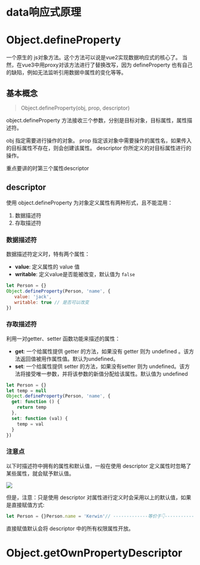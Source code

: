 # data响应式原理

# Object.defineProperty

一个原生的 js对象方法。这个方法可以说是vue2实现数据响应式的核心了。 当然，在vue3中用proxy对该方法进行了替换改写，因为 defineProperty 也有自己的缺陷，例如无法监听引用数据中属性的变化等等。

## 基本概念

> Object.defineProperty(obj, prop, descriptor)
> 

object.defineProperty 方法接收三个参数，分别是目标对象，目标属性，属性描述符。

obj 指定需要进行操作的对象。 prop 指定该对象中需要操作的属性名，如果传入的目标属性不存在，则会创建该属性。 descriptor 你所定义的对目标属性进行的操作。

重点要讲的时第三个属性descriptor

## descriptor

使用 object.defineProperty 为对象定义属性有两种形式，且不能混用：

1. 数据描述符
2. 存取描述符

### 数据描述符

数据描述符定义时，特有两个属性：

- **value**: 定义属性的 value 值
- **writable**: 定义value是否能被改变，默认值为 `false`

```jsx
let Person = {}
Object.defineProperty(Person, 'name', {
   value: 'jack', 
   writable: true // 是否可以改变
})
```

### 存取描述符

利用一对getter、setter 函数功能来描述的属性：

- **get**: 一个给属性提供 getter 的方法，如果没有 getter 则为 undefined 。该方法返回值被用作属性值。默认为undefined。
- **set**: 一个给属性提供 setter 的方法，如果没有setter 则为 undefined。该方法将接受唯一参数，并将该参数的新值分配给该属性。默认值为 undefined

```jsx
let Person = {}
let temp = null
Object.defineProperty(Person, 'name', {
  get: function () {
    return temp
  },
  set: function (val) {
    temp = val
  }
})
```

### 注意点

以下时描述符中拥有的属性和默认值，一般在使用 descriptor 定义属性时忽略了某些属性，就会赋予默认值。

![](https://kerwin-1311807449.cos.ap-nanjing.myqcloud.com/defineproperty.png)

但是，注意：只是使用 descriptor 对属性进行定义时会采用以上的默认值，如果是直接赋值方式:

```jsx
let Person = {}Person.name = 'Kerwin'// -------------等价于👇----------------Object.defineProperty('Person', 'name', {  value: 'Kerwin',  writable: true,  configurable: true,  enumerable: true})
```

直接赋值默认会将 descriptor 中的所有权限属性开放。

# Object.getOwnPropertyDescriptor